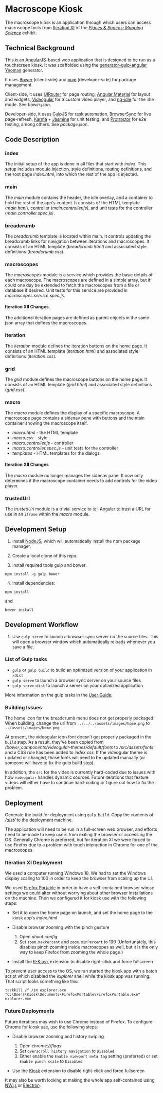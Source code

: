 # Macroscope Kiosk

The macroscope kiosk is an application through which users can access macroscope tools from [Iteration XI](http://scimaps.org/iteration/11) of the *[Places & Spaces: Mapping Science](http://scimaps.org/)* exhibit.

## Technical Background

This is an [AngularJS](https://angularjs.org/)-based web application that is designed to be run as a touchscreen kiosk. It was scaffolded using the [generator-gulp-angular](https://github.com/Swiip/generator-gulp-angular) [Yeoman](http://yeoman.io/) generator.

It uses [Bower](http://bower.io/) (client-side) and [npm](https://www.npmjs.com/) (developer-side) for package management.

Client-side, it uses [UIRouter](https://angular-ui.github.io/ui-router/) for page routing, [Angular Material](https://material.angularjs.org) for layout and widgets, [Videogular](http://www.videogular.com/) for a custom video player, and [ng-idle](https://hackedbychinese.github.io/ng-idle/) for the idle mode. See *bower.json*.

Developer-side, it uses [GulpJS](http://gulpjs.com/) for task automation, [BrowserSync](https://www.browsersync.io/) for live page-refresh, [Karma](https://karma-runner.github.io) + [Jasmine](http://jasmine.github.io/) for unit testing, and [Protractor](http://www.protractortest.org) for e2e testing, among others. See *package.json*.

## Code Description

### index
The initial setup of the app is done in all files that start with *index*. This setup includes module injection, style definitions, routing definitions, and the root page *index.html*, into which the rest of the app is injected.

### main
The *main* module contains the header, the idle overlay, and a container to hold the rest of the app's content. It consists of the HTML template (*main.html*), controller (*main.controller.js*), and unit tests for the controller (*main.controller.spec.js*).

### breadcrumb
The *breadcrumb* template is located within main. It controls updating the breadcrumb links for navigation between iterations and macroscopes. It consists of an HTML template (*breadcrumb.html*) and associated style definitions (*breadcrumb.css*).

### macroscopes
The *macroscopes* module is a service which provides the basic details of each macroscope. The macroscopes are defined in a simple array, but it could one day be extended to fetch the macroscopes from a file or database if desired. Unit tests for this service are provided in *macroscopes.service.spec.js*.

#### Iteration XII Changes
The additional iteration pages are defined as parent objects in the same json array that defines the macroscopes.

### iteration
The *iteration* module defines the iteration buttons on the home page. It consists of an HTML template (*iteration.html*) and associated style definitions (*iteration.css*).

### grid
The *grid* module defines the macroscope buttons on the home page. It consists of an HTML template (*grid.html*) and associated style definitions (*grid.css*).

### macro
The *macro* module defines the display of a specific macroscope. A macroscope page contains a sidenav pane with buttons and the main container showing the macroscope itself.

- *macro.html* - the HTML template
- *macro.css* - style
- *macro.controller.js* - controller
- *macro.controller.spec.js* - unit tests for the controller
- *templates* - HTML templates for the dialogs

#### Iteration XII Changes
The *macro* module no longer manages the sidenav pane. It now only determines if the macroscope container needs to add controls for the video player.


### trustedUrl
The *trustedUrl* module is a trivial service to tell Angular to trust a URL for use in an `iframe` within the *macro* module.

## Development Setup
1. Install [NodeJS](https://nodejs.org), which will automatically install the npm package manager.

2. Create a local clone of this repo.

3. Install required tools gulp and bower:
```
npm install -g gulp bower
```

4. Install dependencies:
```
npm install
```
and
```
bower install
```

## Development Workflow

1. Use `gulp serve` to launch a browser sync server on the source files. This will open a browser window which automatically reloads whenever you save a file.

### List of Gulp tasks

* `gulp` or `gulp build` to build an optimized version of your application in `/dist`
* `gulp serve` to launch a browser sync server on your source files
* `gulp serve:dist` to launch a server on your optimized application

More information on the gulp tasks in the [User Guide](https://github.com/Swiip/generator-gulp-angular/blob/master/docs/user-guide.md).

### Building Issues

The home icon for the breadcrumb menu does not get properly packaged. When building, change the url from `../../../assets/images/home.png` to `../assets/images/home.png`

At present, the videogular icon font doesn't get properly packaged in the `build` step. As a result, they've been copied from */bower_components/videogular-themes/default/fonts* to */src/assets/fonts* and a CSS rule has been added to *index.css*. If the videogular theme is updated or changed, those fonts will need to be updated manually (or someone will have to fix the gulp build step).

In addition, the `src` for the video is currently hard-coded due to issues with how `videogular` handles dynamic sources. Future iterations that feature videos will either have to continue hard-coding or figure out how to fix the problem.

## Deployment

Generate the build for deployment using `gulp build`. Copy the contents of */dist/* to the deployment machine.

The application will need to be run in a full-screen web browser, and efforts need to be made to keep users from exiting the browser or accessing the OS. Generally Chrome is preferred, but for iteration XI we were forced to use Firefox due to a problem with touch interaction in Chrome for one of the macroscopes.

### Iteration XI Deployment
We used a computer running Windows 10. We had to set the Windows display scaling to 100 in order to keep the browser from scaling up the UI.

We used [Firefox Portable](http://portableapps.com/apps/internet/firefox_portable) in order to have a self-contained browser whose settings we could alter without worrying about other browser installations on the machine. Then we configured it for kiosk use with the following steps:

- Set it to open the home page on launch, and set the home page to the kiosk app's *index.html*
- Disable browser zooming with the pinch gesture
  1. Open *about:config*
  2. Set `zoom.maxPercent` and `zoom.minPercent` to 100 (Unfortunately, this disables pinch zooming inside macroscopes as well, but it is the only way to keep Firefox from zooming the whole page.)

- Install the [R-Kiosk](https://addons.mozilla.org/en-US/firefox/addon/r-kiosk/) extension to disable right-click and force fullscreen

To prevent user access to the OS, we ran started the kiosk app with a batch script which disabled the *explorer* shell while the kiosk app was running. That script looks something like this:

```
taskkill /f /im explorer.exe
"C:\Users\Kiosk\Documents\FirefoxPortable\FirefoxPortable.exe"
explorer.exe
```

### Future Deployments
Future iterations may wish to use Chrome instead of Firefox. To configure Chrome for kiosk use, use the following steps:

- Disable browser zooming and history swiping
  1. Open *chrome://flags*
  2. Set `overscroll history navigation` to `Disabled`
  3. Either enable the `Enable viewport meta tag` setting (preferred) or set `Enable pinch scale` to `Disabled`

- Use the [Kiosk](https://chrome.google.com/webstore/detail/kiosk/afhcomalholahplbjhnmahkoekoijban) extension to disable right-click and force fullscreen

It may also be worth looking at making the whole app self-contained using [NW.js](http://nwjs.io/) or [Electron](http://electron.atom.io/).
